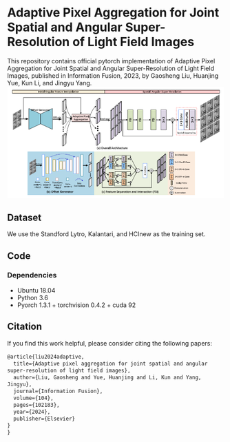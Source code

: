 # Adaptive Pixel Aggregation for Joint Spatial and Angular Super-Resolution of Light Field Images

This repository contains official pytorch implementation of Adaptive Pixel Aggregation for Joint Spatial and Angular Super-Resolution of Light Field Images, published in Information Fusion, 2023, by Gaosheng Liu, Huanjing Yue, Kun Li, and Jingyu Yang.
![Network](https://github.com/GaoshengLiu/LFSR/blob/main/fig/Network.png)  

## Dataset
We use the Standford Lytro, Kalantari, and HCInew as the training set.
## Code
### Dependencies
* Ubuntu 18.04
* Python 3.6
* Pyorch 1.3.1 + torchvision 0.4.2 + cuda 92

## Citation
If you find this work helpful, please consider citing the following papers:<br> 
```Citation
@article{liu2024adaptive,
  title={Adaptive pixel aggregation for joint spatial and angular super-resolution of light field images},
  author={Liu, Gaosheng and Yue, Huanjing and Li, Kun and Yang, Jingyu},
  journal={Information Fusion},
  volume={104},
  pages={102183},
  year={2024},
  publisher={Elsevier}
}
}
```
